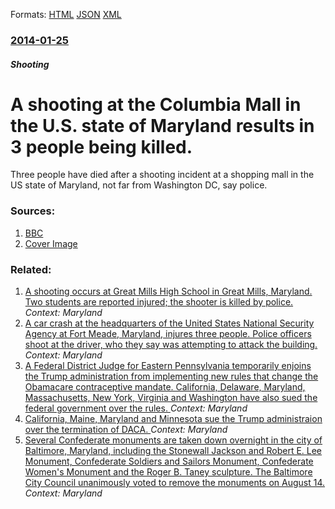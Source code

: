 
Formats: [HTML](/news/2014/01/25/a-shooting-at-the-columbia-mall-in-the-u-s-state-of-maryland-results-in-3-people-being-killed.html)  [JSON](/news/2014/01/25/a-shooting-at-the-columbia-mall-in-the-u-s-state-of-maryland-results-in-3-people-being-killed.json)  [XML](/news/2014/01/25/a-shooting-at-the-columbia-mall-in-the-u-s-state-of-maryland-results-in-3-people-being-killed.xml)  

### [2014-01-25](/news/2014/01/25/index.md)

##### Shooting
# A shooting at the Columbia Mall in the U.S. state of Maryland results in 3 people being killed. 

Three people have died after a shooting incident at a shopping mall in the US state of Maryland, not far from Washington DC, say police.


### Sources:

1. [BBC](http://www.bbc.co.uk/news/world-us-canada-25898567)
1. [Cover Image](https://ichef.bbci.co.uk/news/1024/media/images/72527000/jpg/_72527310_72527309.jpg)

### Related:

1. [A shooting occurs at Great Mills High School in Great Mills, Maryland. Two students are reported injured; the shooter is killed by police. ](/news/2018/03/20/a-shooting-occurs-at-great-mills-high-school-in-great-mills-maryland-two-students-are-reported-injured-the-shooter-is-killed-by-police.md) _Context: Maryland_
2. [A car crash at the headquarters of the United States National Security Agency at Fort Meade, Maryland, injures three people. Police officers shoot at the driver, who they say was attempting to attack the building. ](/news/2018/02/14/a-car-crash-at-the-headquarters-of-the-united-states-national-security-agency-at-fort-meade-maryland-injures-three-people-police-officers.md) _Context: Maryland_
3. [A Federal District Judge for Eastern Pennsylvania temporarily enjoins the Trump administration from implementing new rules that change the Obamacare contraceptive mandate. California, Delaware, Maryland, Massachusetts, New York, Virginia and Washington have also sued the federal government over the rules. ](/news/2017/12/15/a-federal-district-judge-for-eastern-pennsylvania-temporarily-enjoins-the-trump-administration-from-implementing-new-rules-that-change-the-o.md) _Context: Maryland_
4. [California, Maine, Maryland and Minnesota sue the Trump administraion over the termination of DACA. ](/news/2017/09/11/california-maine-maryland-and-minnesota-sue-the-trump-administraion-over-the-termination-of-daca.md) _Context: Maryland_
5. [Several Confederate monuments are taken down overnight in the city of Baltimore, Maryland, including the Stonewall Jackson and Robert E. Lee Monument, Confederate Soldiers and Sailors Monument, Confederate Women's Monument and the Roger B. Taney sculpture. The Baltimore City Council unanimously voted to remove the monuments on August 14. ](/news/2017/08/16/several-confederate-monuments-are-taken-down-overnight-in-the-city-of-baltimore-maryland-including-the-stonewall-jackson-and-robert-e-lee.md) _Context: Maryland_
